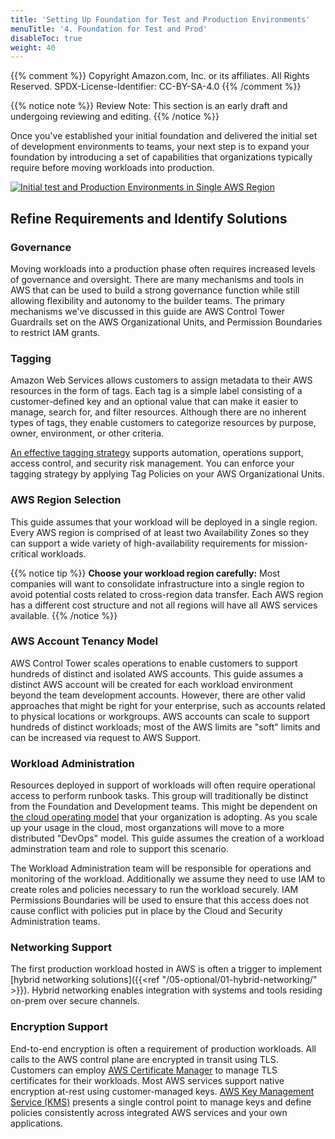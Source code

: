 ```yaml
---
title: 'Setting Up Foundation for Test and Production Environments'
menuTitle: '4. Foundation for Test and Prod'
disableToc: true
weight: 40
---
```


{{% comment %}}
Copyright Amazon.com, Inc. or its affiliates. All Rights Reserved.
SPDX-License-Identifier: CC-BY-SA-4.0
{{% /comment %}}

{{% notice note %}}
Review Note: This section is an early draft and undergoing reviewing and editing.
{{% /notice %}}

Once you've established your initial foundation and delivered the initial set of development environments to teams, your next step is to expand your foundation by introducing a set of capabilities that organizations typically require before moving workloads into production.

[![Initial test and Production Environments in Single AWS Region](/images/04-test-prod/initial-foundation-test-prod-single-region.jpg)](/images/04-test-prod/initial-foundation-test-prod-single-region.jpg)

## Refine Requirements and Identify Solutions

### Governance
Moving workloads into a production phase often requires increased levels of governance and oversight.  There are many mechanisms and tools in AWS that can be used to build a strong governance function while still allowing flexibility and autonomy to the builder teams.  The primary mechanisms we've discussed in this guide are AWS Control Tower Guardrails set on the AWS Organizational Units, and Permission Boundaries to restrict IAM grants.

### Tagging
Amazon Web Services allows customers to assign metadata to their AWS resources in the form
of tags. Each tag is a simple label consisting of a customer-defined key and an optional value
that can make it easier to manage, search for, and filter resources. Although there are no
inherent types of tags, they enable customers to categorize resources by purpose, owner,
environment, or other criteria.

[An effective tagging strategy](https://d1.awsstatic.com/whitepapers/aws-tagging-best-practices.pdf) supports automation, operations support, access control, and security risk management.  You can enforce your tagging strategy by applying Tag Policies on your AWS Organizational Units.  

### AWS Region Selection
This guide assumes that your workload will be deployed in a single region.  Every AWS region is comprised of at least two Availability Zones so they can support a wide variety of high-availability requirements for mission-critical workloads.

{{% notice tip %}}
**Choose your workload region carefully:** Most companies will want to consolidate infrastructure into a single region to avoid potential costs related to cross-region data transfer.  Each AWS region has a different cost structure and not all regions will have all AWS services available.
{{% /notice %}}

### AWS Account Tenancy Model
AWS Control Tower scales operations to enable customers to support hundreds of distinct and isolated AWS accounts.  This guide assumes a distinct AWS account will be created for each workload environment beyond the team development accounts.  However, there are other valid approaches that might be right for your enterprise, such as accounts related to physical locations or workgroups.  AWS accounts can scale to support hundreds of distinct workloads; most of the AWS limits are "soft" limits and can be increased via request to AWS Support.

### Workload Administration
Resources deployed in support of workloads will often require operational access to perform runbook tasks.  This group will traditionally be distinct from the Foundation and Development teams.  This might be dependent on [the cloud operating model](https://d1.awsstatic.com/whitepapers/building-a-cloud-operating-model.pdf) that your organization is adopting.  As you scale up your usage in the cloud, most organzations will move to a more distributed "DevOps" model.  This guide assumes the creation of a workload adminstration team and role to support this scenario.

The Workload Administration team will be responsible for operations and monitoring of the workload.  Additionally we assume they need to use IAM to create roles and policies necessary to run the workload securely.  IAM Permissions Boundaries will be used to ensure that this access does not cause conflict with policies put in place by the Cloud and Security Administration teams.

### Networking Support
The first production workload hosted in AWS is often a trigger to implement [hybrid networking solutions]({{<ref "/05-optional/01-hybrid-networking/" >}}).  Hybrid networking enables integration with systems and tools residing on-prem over secure channels.

### Encryption Support
End-to-end encryption is often a requirement of production workloads.  All calls to the AWS control plane are encrypted in transit using TLS.  Customers can employ [AWS Certificate Manager](https://aws.amazon.com/certificate-manager) to manage TLS certificates for their workloads.  Most AWS services support native encryption at-rest using customer-managed keys.  [AWS Key Management Service (KMS)](https://aws.amazon.com/kms) presents a single control point to manage keys and define policies consistently across integrated AWS services and your own applications.
